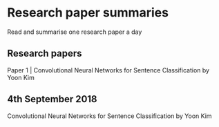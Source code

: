 # Research paper summaries
Read and summarise one research paper a day

## Research papers
Paper 1 | Convolutional Neural Networks for Sentence Classification by Yoon Kim

## 4th September 2018
Convolutional Neural Networks for Sentence Classification by Yoon Kim